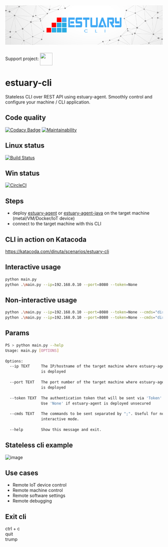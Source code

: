 <h1 align="center"><img src="./docs/images/banner_cli.png" alt="Testing as a service"></h1>  

Support project: <a href="https://paypal.me/catalindinuta?locale.x=en_US"><img src="https://lh3.googleusercontent.com/Y2_nyEd0zJftXnlhQrWoweEvAy4RzbpDah_65JGQDKo9zCcBxHVpajYgXWFZcXdKS_o=s180-rw" height="40" width="40" align="center"></a>    

# estuary-cli
Stateless CLI over REST API using estuary-agent. Smoothly control and configure your machine / CLI application.

## Code quality
[![Codacy Badge](https://api.codacy.com/project/badge/Grade/8db7b5e216984baebd9d158d3a707361)](https://www.codacy.com/manual/dinuta/estuary-cli?utm_source=github.com&amp;utm_medium=referral&amp;utm_content=dinuta/estuary-cli&amp;utm_campaign=Badge_Grade)
[![Maintainability](https://api.codeclimate.com/v1/badges/5ce99819df230698d95d/maintainability)](https://codeclimate.com/github/dinuta/estuary-cli/maintainability)

## Linux status
[![Build Status](https://travis-ci.org/dinuta/estuary-cli.svg?branch=master)](https://travis-ci.org/dinuta/estuary-cli)

## Win status
[![CircleCI](https://circleci.com/gh/dinuta/estuary-cli.svg?style=svg)](https://circleci.com/gh/dinuta/estuary-cli)

## Steps
-  deploy [estuary-agent](https://github.com/dinuta/estuary-agent) or [estuary-agent-java](https://github.com/dinuta/estuary-agent-java)  on the target machine (metal/VM/Docker/IoT device)
-  connect to the target machine with this CLI

## CLI in action on Katacoda
https://katacoda.com/dinuta/scenarios/estuary-cli

## Interactive usage
```bash
python main.py 
python .\main.py --ip=192.168.0.10 --port=8080 --token=None
```

## Non-interactive usage
```bash
python .\main.py --ip=192.168.0.10 --port=8080 --token=None --cmds="dir;trump"
python .\main.py --ip=192.168.0.10 --port=8080 --token=None --cmds="dir;cat requirements.txt;trump"
```

## Params
```bash
PS > python main.py --help
Usage: main.py [OPTIONS]

Options:
  --ip TEXT     The IP/hostname of the target machine where estuary-agent
                is deployed

  --port TEXT   The port number of the target machine where estuary-agent
                is deployed

  --token TEXT  The authentication token that will be sent via 'Token' header.
                Use 'None' if estuary-agent is deployed unsecured

  --cmds TEXT   The commands to be sent separated by ";". Useful for non-
                interactive mode.

  --help        Show this message and exit.
```

## Stateless cli example  
![image](https://user-images.githubusercontent.com/43060213/79952987-e1142f00-8483-11ea-8fdc-8bef2b7f8d2a.png)  

## Use cases
-  Remote IoT device control
-  Remote machine control
-  Remote software settings
-  Remote debugging

## Exit cli
ctrl + c  
quit  
trump  
  
